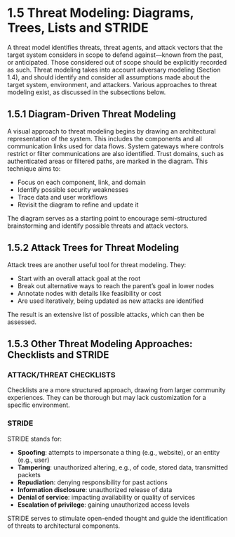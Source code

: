 # 1.5 Threat Modeling: Diagrams, Trees, Lists and STRIDE

A threat model identifies threats, threat agents, and attack vectors that the target system considers in scope to defend against—known from the past, or anticipated. Those considered out of scope should be explicitly recorded as such. Threat modeling takes into account adversary modeling (Section 1.4), and should identify and consider all assumptions made about the target system, environment, and attackers. Various approaches to threat modeling exist, as discussed in the subsections below.

## 1.5.1 Diagram-Driven Threat Modeling

A visual approach to threat modeling begins by drawing an architectural representation of the system. This includes the components and all communication links used for data flows. System gateways where controls restrict or filter communications are also identified. Trust domains, such as authenticated areas or filtered paths, are marked in the diagram. This technique aims to:

- Focus on each component, link, and domain
- Identify possible security weaknesses
- Trace data and user workflows
- Revisit the diagram to refine and update it

The diagram serves as a starting point to encourage semi-structured brainstorming and identify possible threats and attack vectors.

## 1.5.2 Attack Trees for Threat Modeling

Attack trees are another useful tool for threat modeling. They:

- Start with an overall attack goal at the root
- Break out alternative ways to reach the parent’s goal in lower nodes
- Annotate nodes with details like feasibility or cost
- Are used iteratively, being updated as new attacks are identified

The result is an extensive list of possible attacks, which can then be assessed.

## 1.5.3 Other Threat Modeling Approaches: Checklists and STRIDE

### ATTACK/THREAT CHECKLISTS

Checklists are a more structured approach, drawing from larger community experiences. They can be thorough but may lack customization for a specific environment.

### STRIDE

STRIDE stands for:

- **Spoofing**: attempts to impersonate a thing (e.g., website), or an entity (e.g., user)
- **Tampering**: unauthorized altering, e.g., of code, stored data, transmitted packets
- **Repudiation**: denying responsibility for past actions
- **Information disclosure**: unauthorized release of data
- **Denial of service**: impacting availability or quality of services
- **Escalation of privilege**: gaining unauthorized access levels

STRIDE serves to stimulate open-ended thought and guide the identification of threats to architectural components.
